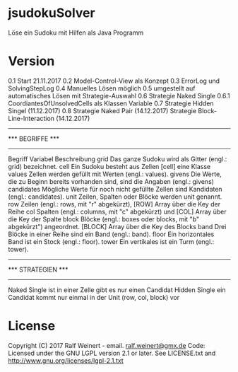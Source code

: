 # jsudokuSolver
Löse ein Sudoku mit Hilfen 
als Java Programm	

# Version
0.1			Start 21.11.2017
0.2			Model-Control-View als Konzept
0.3			ErrorLog und SolvingStepLog
0.4			Manuelles Lösen möglich
0.5			umgestellt auf automatisches Lösen mit Strategie-Auswahl
0.6			Strategie Naked Single
0.6.1		CoordiantesOfUnsolvedCells als Klassen Variable
0.7			Strategie Hidden Singel (11.12.2017)
0.8			Strategie Naked Pair	(14.12.2017)
				Strategie Block-Line-Interaction (14.12.2017)
				


************************************
***           BEGRIFFE           ***
************************************
Begriff		Variabel	Beschreibung
grid 					Das ganze Sudoku wird als Gitter (engl.: grid) bezeichnet. 
cell					Ein Sudoku besteht aus Zellen
					[cell] eine Klasse 
values				Zellen werden gefüllt mit Werten (engl.: values).
givens				Die Werte, die zu Beginn bereits vorhanden sind, sind die Angaben (engl.: givens)
candidates		Mögliche Werte für noch nicht gefüllte Zellen sind Kandidaten (engl.: candidates).
unit					Zeilen, Spalten oder Blöcke werden unit genannt.
row						Zeilen (engl.: rows, mit "r" abgekürzt),
					[ROW]	Array über die Key der Reihe
col						Spalten (engl.: columns, mit "c" abgekürzt) und 
					[COL]	Array über die Key der Spalte
block					Blöcke (engl.: boxes oder blocks, mit "b" abgekürzt") angeordnet.
					[BLOCK]	Array über die Key des Blocks
band					Drei Blöcke in einer Reihe sind ein Band (engl.: band). 
floor					Ein horizontales Band ist ein Stock (engl.: floor).
tower					Ein vertikales ist ein Turm (engl.: tower).


************************************
***          STRATEGIEN          ***
************************************
Naked Single				ist in einer Zelle gibt es nur einen Candidat
Hidden Single				ein Candidat kommt nur einmal in der Unit (row, col, block) vor



# License
Copyright (C) 2017 Ralf Weinert - email. ralf.weinert@gmx.de
Code: Licensed under the GNU LGPL version 2.1 or later. See LICENSE.txt and http://www.gnu.org/licenses/lgpl-2.1.txt 


